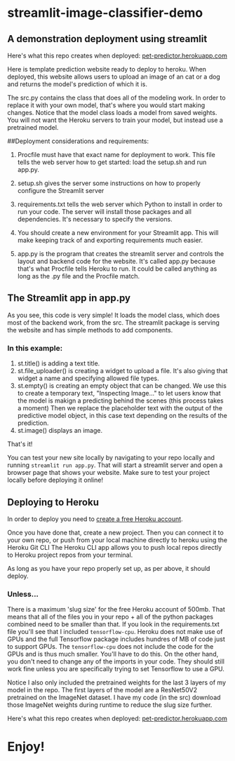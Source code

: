 # streamlit-image-classifier-demo
## A demonstration deployment using streamlit

Here's what this repo creates when deployed: [pet-predictor.herokuapp.com](https://pet-predictor.herokuapp.com)

Here is template prediction website ready to deploy to heroku.  When deployed, this website allows users to upload an image of an cat or a dog and returns the model's prediction of which it is.

The src.py contains the class that does all of the modeling work.  In order to replace it with your own model, that's where you would start making changes.
Notice that the model class loads a model from saved weights.  You will not want the Heroku servers to train your model, but instead use a pretrained model.

##Deployment considerations and requirements:
1. Procfile must have that exact name for deployment to work.  This file tells the web server how to get started: load the setup.sh and run app.py.

2. setup.sh gives the server some instructions on how to properly configure the Streamlit server

3. requirements.txt tells the web server which Python to install in order to run your code.  The server will install those packages and all dependencies.  It's necessary to specify the versions.

4. You should create a new environment for your Streamlit app.  This will make keeping track of and exporting requirements much easier.

5. app.py is the program that creates the streamlit server and controls the layout and backend code for the website.  It's called app.py because that's what Procfile tells Heroku to run.  It could be called anything as long as the .py file and the Procfile match.

## The Streamlit app in app.py

As you see, this code is very simple!  It loads the model class, which does most of the backend work, from the src.  The streamlit package is serving the website and has simple methods to add components.

### In this example:

1. st.title() is adding a text title.
2. st.file_uploader() is creating a widget to upload a file.  It's also giving that widget a name and specifying allowed file types.
3. st.empty() is creating an empty object that can be changed.  We use this to create a temporary text, "Inspecting Image..." to let users know that the model is makign a predicting behind the scenes (this process takes a moment)
Then we replace the placeholder text with the output of the predictive model object, in this case text depending on the results of the prediction.
4. st.image() displays an image.

That's it!  

You can test your new site locally by navigating to your repo locally and running `streamlit run app.py`.  That will start a streamlit server and open a browser page that shows your website.  Make sure to test your project locally before deploying it online!

## Deploying to Heroku

In order to deploy you need to [create a free Heroku account](https://signup.heroku.com/login).  

Once you have done that, create a new project.  Then you can connect it to your own repo, or push from your local machine directly to heroku using the Heroku Git CLI
The Heroku CLI app allows you to push local repos directly to Heroku project repos from your terminal.

As long as you have your repo properly set up, as per above, it should deploy.

### Unless...

There is a maximum 'slug size' for the free Heroku account of 500mb.  That means that all of the files you in your repo + all of the python packages combined need to be smaller than that.
If you look in the requirements.txt file you'll see that I included `tensorflow-cpu`.  Heroku does not make use of GPUs and the full Tensorflow package includes hundres of MB of code just to support GPUs. 
The `tensorflow-cpu` does not include the code for the GPUs and is thus much smaller.  You'll have to do this.  On the other hand, you don't need to change any of the imports in your code.  They should still work fine unless you are specifically trying to set Tensorflow to use a GPU.

Notice I also only included the pretrained weights for the last 3 layers of my model in the repo.  The first layers of the model are a ResNet50V2 pretrained on the ImageNet dataset.  I have my code (in the src) download those ImageNet weights during runtime to reduce the slug size further.


Here's what this repo creates when deployed: [pet-predictor.herokuapp.com](https://pet-predictor.herokuapp.com)

# Enjoy!

#
